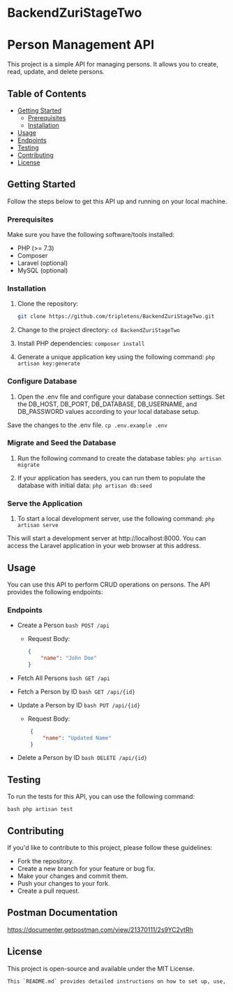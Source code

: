 
# BackendZuriStageTwo
# Person Management API

This project is a simple API for managing persons. It allows you to create, read, update, and delete persons.

## Table of Contents

- [Getting Started](#getting-started)
  - [Prerequisites](#prerequisites)
  - [Installation](#installation)
- [Usage](#usage)
- [Endpoints](#endpoints)
- [Testing](#testing)
- [Contributing](#contributing)
- [License](#license)

## Getting Started

Follow the steps below to get this API up and running on your local machine.

### Prerequisites

Make sure you have the following software/tools installed:

- PHP (>= 7.3)
- Composer
- Laravel (optional)
- MySQL (optional)

### Installation

1. Clone the repository:

   ```bash
   git clone https://github.com/tripletens/BackendZuriStageTwo.git
   ```
2. Change to the project directory:
    ```cd BackendZuriStageTwo```
3. Install PHP dependencies:
    ``` composer install ```
4. Generate a unique application key using the following command:
    ```php artisan key:generate```

### Configure Database

1. Open the .env file and configure your database connection settings. Set the DB_HOST, DB_PORT, DB_DATABASE, DB_USERNAME, and DB_PASSWORD values according to your local database setup.

Save the changes to the .env file.
```cp .env.example .env```

### Migrate and Seed the Database

1. Run the following command to create the database tables:
```php artisan migrate```

2. If your application has seeders, you can run them to populate the database with initial data:
```php artisan db:seed```

### Serve the Application

1. To start a local development server, use the following command:
```php artisan serve```

This will start a development server at http://localhost:8000. You can access the Laravel application in your web browser at this address.

## Usage

You can use this API to perform CRUD operations on persons. The API provides the following endpoints:

### Endpoints
- Create a Person
    ```bash POST /api ```
    - Request Body:
        ```json 
        {
            "name": "John Doe"
        }
- Fetch All Persons
    ```bash GET /api```

- Fetch a Person by ID
    ```bash GET /api/{id} ```

- Update a Person by ID
    ```bash PUT /api/{id} ```

    - Request Body: 
    ```json 
        {
            "name": "Updated Name"
        }
- Delete a Person by ID
    ```bash DELETE /api/{id}```

## Testing
To run the tests for this API, you can use the following command:

```bash php artisan test```

## Contributing
If you'd like to contribute to this project, please follow these guidelines:

- Fork the repository.
- Create a new branch for your feature or bug fix.
- Make your changes and commit them.
- Push your changes to your fork.
- Create a pull request.

## Postman Documentation
https://documenter.getpostman.com/view/21370111/2s9YC2ytRh

## License
This project is open-source and available under the MIT License.

```bash 
This `README.md` provides detailed instructions on how to set up, use, and contribute to your Person Management API project. Please make sure to update the placeholders and add more information as needed.
```
